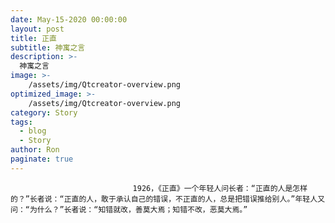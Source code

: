 ```yaml
---
date: May-15-2020 00:00:00
layout: post
title: 正直
subtitle: 神寓之言
description: >-
  神寓之言
image: >-
    /assets/img/Qtcreator-overview.png
optimized_image: >-
    /assets/img/Qtcreator-overview.png
category: Story
tags:
  - blog
  - Story
author: Ron
paginate: true
---
```


							　　1926，《正直》一个年轻人问长者：“正直的人是怎样的？”长者说：“正直的人，敢于承认自己的错误，不正直的人，总是把错误推给别人。”年轻人又问：“为什么？”长者说：“知错就改，善莫大焉；知错不改，恶莫大焉。”
							
							
						